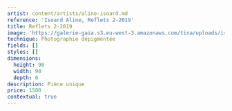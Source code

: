 ```yaml
---
artist: content/artists/aline-isoard.md
reference: 'Isoard Aline, Reflets 2-2019'
title: Reflets 2-2019
image: 'https://galerie-gaia.s3.eu-west-3.amazonaws.com/tina/uploads/isoard-aline/Galerie Gaia - Aline Isoard - reflets 2-2019, 90x90w.jpg'
technique: Photographie dépigmentée
fields: []
styles: []
dimensions:
  height: 90
  width: 90
  depth: 0
description: Pièce unique
price: 1500
contextual: true
---
```


